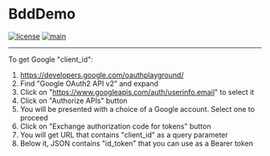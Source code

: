 # BddDemo

[![license](https://img.shields.io/badge/license-Unlicense-blue.svg)](https://github.com/DejanMilicic/BddDemo/blob/main/LICENSE.md)
[![main](https://github.com/DejanMilicic/BddDemo/workflows/main/badge.svg)](https://github.com/DejanMilicic/BddDemo/blob/main/.github/workflows/main.yml)

----

To get Google "client_id":

1. https://developers.google.com/oauthplayground/
2. Find "Google OAuth2 API v2" and expand
3. Click on "https://www.googleapis.com/auth/userinfo.email" to select it
4. Click on "Authorize APIs" button
5. You will be presented with a choice of a Google account. Select one to proceed
6. Click on "Exchange authorization code for tokens" button
7. You will get URL that contains "client_id" as a query parameter
8. Below it, JSON contains "id_token" that you can use as a Bearer token